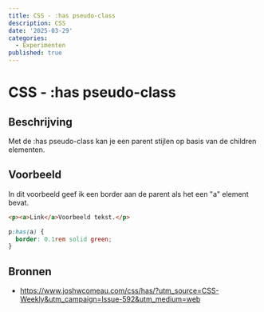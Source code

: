 ```yaml
---
title: CSS - :has pseudo-class
description: CSS
date: '2025-03-29'
categories:
  - Experimenten
published: true
---
```


# CSS - :has pseudo-class

## Beschrijving
Met de :has pseudo-class kan je een parent stijlen op basis van de children elementen.

## Voorbeeld
In dit voorbeeld geef ik een border aan de parent als het een "a" element bevat.

```html
<p><a>Link</a>Voorbeeld tekst.</p>
```

```css
p:has(a) {
  border: 0.1rem solid green;
}
```

## Bronnen
- https://www.joshwcomeau.com/css/has/?utm_source=CSS-Weekly&utm_campaign=Issue-592&utm_medium=web
